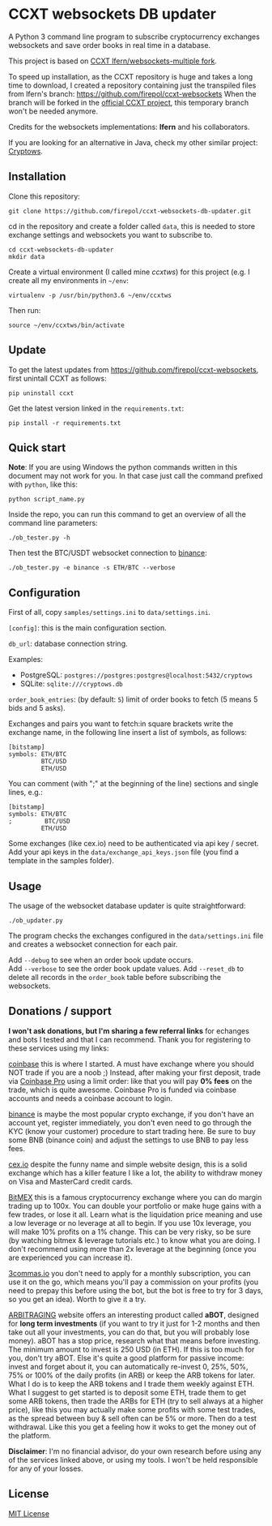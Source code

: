 # CCXT websockets DB updater

A Python 3 command line program to subscribe cryptocurrency exchanges websockets and save order books in real time in a database.

This project is based on [CCXT lfern/websockets-multiple fork](https://github.com/lfern/ccxt/tree/feature/websockets-multiple).

To speed up installation, as the CCXT repository is huge and takes a long time to download, I created a repository containing just the transpiled files from lfern's branch: https://github.com/firepol/ccxt-websockets
When the branch will be forked in the [official CCXT project](https://github.com/ccxt/ccxt), this temporary branch won't be needed anymore.

Credits for the websockets implementations: **lfern** and his collaborators.

If you are looking for an alternative in Java, check my other similar project: [Cryptows](https://github.com/firepol/crypto-websockets).

## Installation

Clone this repository:

```
git clone https://github.com/firepol/ccxt-websockets-db-updater.git
```

cd in the repository and create a folder called `data`, this is needed to store exchange settings and websockets you want to subscribe to.

```
cd ccxt-websockets-db-updater
mkdir data
```

Create a virtual environment (I called mine _ccxtws_) for this project (e.g. I create all my environments in `~/env`:  

```
virtualenv -p /usr/bin/python3.6 ~/env/ccxtws
```

Then run:  

```
source ~/env/ccxtws/bin/activate
```

## Update

To get the latest updates from https://github.com/firepol/ccxt-websockets, first unintall CCXT as follows:

```
pip uninstall ccxt
```

Get the latest version linked in the `requirements.txt`:

```
pip install -r requirements.txt
```

## Quick start

**Note**: If you are using Windows the python commands written in this document may not work for you. In that case just call the command prefixed with `python`, like this:

```
python script_name.py
```


Inside the repo, you can run this command to get an overview of all the command line parameters:

```
./ob_tester.py -h
```

Then test the BTC/USDT websocket connection to [binance](https://www.binance.com/?ref=15877893):

```
./ob_tester.py -e binance -s ETH/BTC --verbose
```

## Configuration

First of all, copy `samples/settings.ini` to `data/settings.ini`.

`[config]`: this is the main configuration section.

`db_url`: database connection string.

Examples:
- PostgreSQL: `postgres://postgres:postgres@localhost:5432/cryptows`
- SQLite: `sqlite:///cryptows.db`

`order_book_entries`: (by default: `5`) limit of order books to fetch (5 means 5 bids and 5 asks).

Exchanges and pairs you want to fetch:in square brackets write the exchange name, in the following line insert a list of symbols, as follows:

```
[bitstamp]
symbols: ETH/BTC
         BTC/USD
         ETH/USD
```

You can comment (with ";" at the beginning of the line) sections and single lines, e.g.:

```
[bitstamp]
symbols: ETH/BTC
;         BTC/USD
         ETH/USD
```

Some exchanges (like cex.io) need to be authenticated via api key / secret. Add your api keys in the `data/exchange_api_keys.json` file (you find a template in the samples folder).

## Usage

The usage of the websocket database updater is quite straightforward:

```
./ob_updater.py
``` 

The program checks the exchanges configured in the `data/settings.ini` file and creates a websocket connection for each pair.

Add `--debug` to see when an order book update occurs.  
Add `--verbose` to see the order book update values.
Add `--reset_db` to delete all records in the `order_book` table before subscribing the websockets.

## Donations / support

**I won't ask donations, but I'm sharing a few referral links** for echanges and bots I tested and that I can recommend. Thank you for registering to these services using my links:

[coinbase](https://www.coinbase.com/join/596c62efa795880085a1a1a7) this is where I started. A must have exchange where you should NOT trade if you are a noob ;) Instead, after making your first deposit, trade via [Coinbase Pro](https://pro.coinbase.com) using a limit order: like that you will pay **0% fees** on the trade, which is quite awesome. Coinbase Pro is funded via coinbase accounts and needs a coinbase account to login.

[binance](https://www.binance.com/?ref=15877893) is maybe the most popular crypto exchange, if you don't have an account yet, register immediately, you don't even need to go through the KYC (know your customer) procedure to start trading here. Be sure to buy some BNB (binance coin) and adjust the settings to use BNB to pay less fees.

[cex.io](https://cex.io/r/0/up113994371/0/) despite the funny name and simple website design, this is a solid exchange which has a killer feature I like a lot, the ability to withdraw money on Visa and MasterCard credit cards.

[BitMEX](https://www.bitmex.com/register/CceysA) this is a famous cryptocurrency exchange where you can do margin trading up to 100x. You can double your portfolio or make huge gains with a few trades, or lose it all. Learn what is the liquidation price meaning and use a low leverage or no leverage at all to begin. If you use 10x leverage, you will make 10% profits on a 1% change. This can be very risky, so be sure (by watching bitmex & leverage tutorials etc.) to know what you are doing. I don't recommend using more than 2x leverage at the beginning (once you are experienced you can increase it).

[3commas.io](https://3commas.io/?c=tc69129) you don't need to apply for a monthly subscription, you can use it on the go, which means you'll pay a commission on your profits (you need to prepay this before using the bot, but the bot is free to try for 3 days, so you get an idea). Worth to give it a try.

[ARBITRAGING](https://www.arbitraging.co/platform/register/affiliate/02C6WRhI) website offers an interesting product called **aBOT**, designed for **long term investments** (if you want to try it just for 1-2 months and then take out all your investments, you can do that, but you will probably lose money). aBOT has a stop price, research what that means before investing.  
The minimum amount to invest is 250 USD (in ETH). If this is too much for you, don't try aBOT. Else it's quite a good platform for passive income: invest and forget about it, you can automatically re-invest 0, 25%, 50%, 75% or 100% of the daily profits (in ARB) or keep the ARB tokens for later.  
What I do is to keep the ARB tokens and I trade them weekly against ETH.  
What I suggest to get started is to deposit some ETH, trade them to get some ARB tokens, then trade the ARBs for ETH (try to sell always at a higher price), like this you may actually make some profits with some test trades, as the spread between buy & sell often can be 5% or more. Then do a test withdrawal. Like this you get a feeling how it woks to get the money out of the platform.

**Disclaimer**: I'm no financial advisor, do your own research before using any of the services linked above, or using my tools. I won't be held responsible for any of your losses.

## License

[MIT License](LICENSE)
